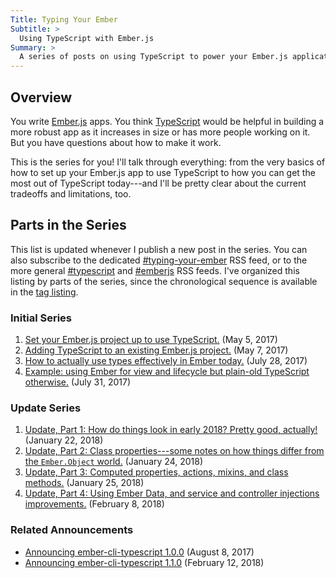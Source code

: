 ```yaml
---
Title: Typing Your Ember
Subtitle: >
  Using TypeScript with Ember.js
Summary: >
  A series of posts on using TypeScript to power your Ember.js applications—everything from getting started to useful patterns for structuring your apps.
---
```


## Overview

You write [Ember.js] apps. You think [TypeScript] would be helpful in building a more robust app as it increases in size or has more people working on it. But you have questions about how to make it work.

[ember.js]: https://emberjs.com
[typescript]: http://www.typescriptlang.org

This is the series for you! I'll talk through everything: from the very basics of how to set up your Ember.js app to use TypeScript to how you can get the most out of TypeScript today---and I'll be pretty clear about the current tradeoffs and limitations, too.

## Parts in the Series

This list is updated whenever I publish a new post in the series. You can also subscribe to the dedicated [#typing-your-ember] RSS feed, or to the more general [#typescript] and [#emberjs] RSS feeds. I've organized this listing by parts of the series, since the chronological sequence is available in the [tag listing].

[#typing-your-ember]: /feeds/typing-your-ember.xml
[#typescript]: /feeds/typescript.xml
[#emberjs]: /feeds/emberjs.xml
[tag listing]: http://www.chriskrycho.com/typing-your-ember/

### Initial Series

1. [Set your Ember.js project up to use TypeScript.][pt1] (May 5, 2017)
2. [Adding TypeScript to an existing Ember.js project.][pt2] (May 7, 2017)
3. [How to actually use types effectively in Ember today.][pt3] (July 28, 2017)
4. [Example: using Ember for view and lifecycle but plain-old TypeScript otherwise.][pt4] (July 31, 2017)

[pt1]: /2017/typing-your-ember-part-1.html
[pt2]: /2017/typing-your-ember-part-2.html
[pt3]: /2017/typing-your-ember-part-3.html
[pt4]: /2017/typing-your-ember-part-4.html

### Update Series

1. [Update, Part 1: How do things look in early 2018? Pretty good, actually!][up1] (January 22, 2018)
2. [Update, Part 2: Class properties---some notes on how things differ from the `Ember.Object` world.][up2] (January 24, 2018)
3. [Update, Part 3: Computed properties, actions, mixins, and class methods.][up3] (January 25, 2018)
4. [Update, Part 4: Using Ember Data, and service and controller injections improvements.][up4] (February 8, 2018)

[up1]: /2018/typing-your-ember-update-part-1.html
[up2]: /2018/typing-your-ember-update-part-2.html
[up3]: /2018/typing-your-ember-update-part-3.html
[up4]: /2018/typing-your-ember-update-part-4.html

### Related Announcements

* [Announcing ember-cli-typescript 1.0.0][1.0.0] (August 8, 2017)
* [Announcing ember-cli-typescript 1.1.0][1.1.0] (February 12, 2018)

[1.0.0]: /2017/announcing-ember-cli-typescript-100.html
[1.1.0]: /2018/announcing-ember-cli-typescript-110.html
